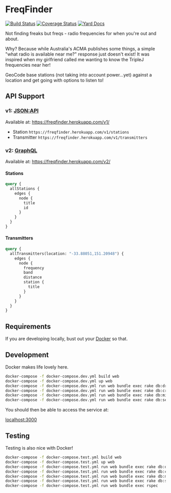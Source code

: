 # FreqFinder

[![Build Status](https://travis-ci.com/jufemaiz/freq-finder.svg?branch=master)](https://travis-ci.com/jufemaiz/freq-finder)
[![Coverage Status](https://coveralls.io/repos/github/jufemaiz/freq-finder/badge.svg?branch=master)](https://coveralls.io/github/jufemaiz/freq-finder?branch=master)
[![Yard Docs](https://img.shields.io/badge/yard-docs-blue.svg)](https://www.rubydoc.info/github/jufemaiz/freq-finder/)

Not finding freaks but freqs - radio frequencies for when you're out and about.

Why? Because while Australia's ACMA publishes some things, a simple "what radio
is available near me?" response just doesn't exist! It was inspired when my
girlfriend called me wanting to know the TripleJ frequencies near her!

GeoCode base stations (not taking into account power...yet) against a location
and get going with options to listen to!

## API Support

### v1: [JSON:API](https://jsonapi.org/)

Available at: https://freqfinder.herokuapp.com/v1/

* Station `https://freqfinder.herokuapp.com/v1/stations`
* Transmitter `https://freqfinder.herokuapp.com/v1/transmitters`

### v2: [GraphQL](https://graphql.org/)

Available at: https://freqfinder.herokuapp.com/v2/

#### Stations

```graphql
query {
  allStations {
    edges {
      node {
        title
        id
      }
    }
  }
}
```

#### Transmitters

```graphql
query {
  allTransmitters(location: "-33.88051,151.20948") {
    edges {
      node {
        frequency
        band
        distance
        station {
          title
        }
      }
    }
  }
}
```

## Requirements

If you are developing locally, bust out your [Docker](https://docker.org) so
that.

## Development

Docker makes life lovely here.

```bash
docker-compose -f docker-compose.dev.yml build web
docker-compose -f docker-compose.dev.yml up web
docker-compose -f docker-compose.dev.yml run web bundle exec rake db:drop
docker-compose -f docker-compose.dev.yml run web bundle exec rake db:create
docker-compose -f docker-compose.dev.yml run web bundle exec rake db:migrate
docker-compose -f docker-compose.dev.yml run web bundle exec rake db:seed
```

You should then be able to access the service at:

[localhost:3000](http://localhost:3000)

## Testing

Testing is also nice with Docker!

```bash
docker-compose -f docker-compose.test.yml build web
docker-compose -f docker-compose.test.yml up web
docker-compose -f docker-compose.test.yml run web bundle exec rake db:drop
docker-compose -f docker-compose.test.yml run web bundle exec rake db:create
docker-compose -f docker-compose.test.yml run web bundle exec rake db:migrate
docker-compose -f docker-compose.test.yml run web bundle exec rake db:seed
docker-compose -f docker-compose.test.yml run web bundle exec rspec
```
